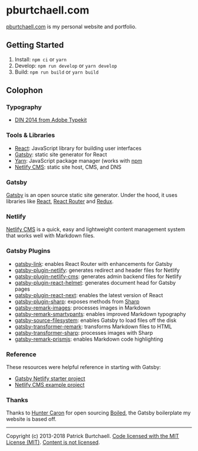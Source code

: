 [home]: https://pburtchaell.com
[react]: https://reactjs.org/
[react-router]: https://reacttraining.com/react-router/
[redux]: http://redux.js.org/
[gatsby]: https://www.gatsbyjs.org/
[netlify-cms]: https://www.netlifycms.org/
[npm]: http://npmjs.org/
[yarn]: https://yarnpkg.com/en/
[din]: https://typekit.com/fonts/din-2014

# pburtchaell.com

[pburtchaell.com][home] is my personal website and portfolio.

## Getting Started

1. Install: `npm ci` or `yarn`
2. Develop: `npm run develop` or `yarn develop`
3. Build: `npm run build` or `yarn build`

## Colophon

### Typography

- [DIN 2014 from Adobe Typekit][din]

### Tools & Libraries

- [React][react]: JavaScript library for building user interfaces
- [Gatsby][gatsby]: static site generator for React
- [Yarn][yarn]: JavaScript package manager (works with [npm][npm]
- [Netlify CMS][netlify-cms]: static site host, CMS, and DNS

### Gatsby

[Gatsby][gatsby] is an open source static site generator. Under the hood, it uses libraries like [React][react], [React Router][react-router] and [Redux][redux].

### Netlify

[Netlify CMS][netlify-cms] is a quick, easy and lightweight content management system that works well with Markdown files.

### Gatsby Plugins

- [gatsby-link][1]: enables React Router with enhancements for Gatsby
- [gatsby-plugin-netlify][2]: generates redirect and header files for Netlify
- [gatsby-plugin-netlify-cms][3]: generates admin backend files for Netlify
- [gatsby-plugin-react-helmet][4]: generates document head for Gatsby pages
- [gatsby-plugin-react-next][5]: enables the latest version of React
- [gatsby-plugin-sharp][6]: exposes methods from [Sharp](https://github.com/lovell/sharp)
- [gatsby-remark-images][7]: processes images in Markdown
- [gatsby-remark-smartypants][8]: enables improved Markdown typography
- [gatsby-source-filesystem][9]: enables Gatsby to load files off the disk
- [gatsby-transformer-remark][10]: transforms Markdown files to HTML
- [gatsby-transformer-sharp][11]: processes images with Sharp
- [gatsby-remark-prismjs][12]: enables Markdown code highlighting

[1]: https://www.npmjs.com/package/gatsby-link
[2]: https://www.npmjs.com/package/gatsby-plugin-netlify
[3]: https://www.npmjs.com/package/gatsby-plugin-netlify-cms
[4]: https://www.npmjs.com/package/gatsby-plugin-react-helmet
[5]: https://www.npmjs.com/package/gatsby-plugin-react-next
[6]: https://www.npmjs.com/package/gatsby-plugin-sharp
[7]: https://www.npmjs.com/package/gatsby-remark-images
[8]: https://www.npmjs.com/package/gatsby-remark-smartypants
[9]: https://www.npmjs.com/package/gatsby-source-filesystem
[10]: https://www.npmjs.com/package/gatsby-transformer-remark
[11]: https://www.npmjs.com/package/gatsby-transformer-sharp
[12]: https://www.npmjs.com/package/gatsby-remark-prismjs

### Reference

These resources were helpful reference in starting with Gatsby:

- [Gatsby Netlify starter project][12]
- [Netlify CMS example project][13]

[12]: https://github.com/AustinGreen/gatsby-starter-netlify-cms
[13]: https://github.com/netlify/netlify-cms/example

### Thanks

Thanks to [Hunter Caron](https://github.com/huntercaron) for open sourcing [Boiled](https://github.com/huntercaron/boiled), the Gatsby boilerplate my website is based off.

---
Copyright (c) 2013-2018 Patrick Burtchaell.
[Code licensed with the MIT License (MIT)](/CODE-LICENSE).
[Content is not licensed](/CONTENT-LICENSE).
